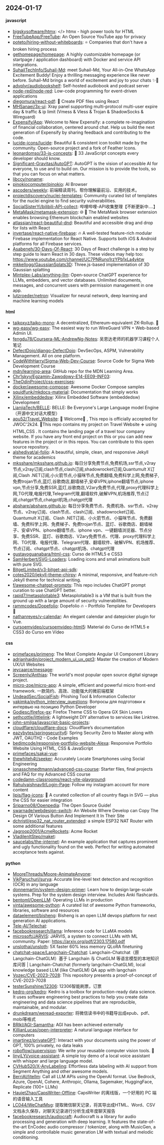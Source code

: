 ## 2024-01-17

#### javascript
* [bigskysoftware/htmx](https://github.com/bigskysoftware/htmx): </> htmx - high power tools for HTML
* [FreeTubeApp/FreeTube](https://github.com/FreeTubeApp/FreeTube): An Open Source YouTube app for privacy
* [poteto/hiring-without-whiteboards](https://github.com/poteto/hiring-without-whiteboards): ⭐️ Companies that don't have a broken hiring process
* [gethomepage/homepage](https://github.com/gethomepage/homepage): A highly customizable homepage (or startpage / application dashboard) with Docker and service API integrations.
* [SuhailTechInfo/Suhail-Md](https://github.com/SuhailTechInfo/Suhail-Md): meet Suhail-Md, Your All-in-One WhatsApp Excitement Buddy! Enjoy a thrilling messaging experience like never before. Suhail-Md brings a world of excitement and joy to your chats ✨🤖
* [advplyr/audiobookshelf](https://github.com/advplyr/audiobookshelf): Self-hosted audiobook and podcast server
* [node-red/node-red](https://github.com/node-red/node-red): Low-code programming for event-driven applications
* [diegomura/react-pdf](https://github.com/diegomura/react-pdf): 📄 Create PDF files using React
* [MHSanaei/3x-ui](https://github.com/MHSanaei/3x-ui): Xray panel supporting multi-protocol multi-user expire day & traffic & ip limit (Vmess & Vless & Trojan & ShadowSocks & Wireguard)
* [Expensify/App](https://github.com/Expensify/App): Welcome to New Expensify: a complete re-imagination of financial collaboration, centered around chat. Help us build the next generation of Expensify by sharing feedback and contributing to the code.
* [lucide-icons/lucide](https://github.com/lucide-icons/lucide): Beautiful & consistent icon toolkit made by the community. Open-source project and a fork of Feather Icons.
* [leonardomso/33-js-concepts](https://github.com/leonardomso/33-js-concepts): 📜 33 JavaScript concepts every developer should know.
* [Significant-Gravitas/AutoGPT](https://github.com/Significant-Gravitas/AutoGPT): AutoGPT is the vision of accessible AI for everyone, to use and to build on. Our mission is to provide the tools, so that you can focus on what matters.
* [libccy/noname](https://github.com/libccy/noname): 
* [pinokiocomputer/pinokio](https://github.com/pinokiocomputer/pinokio): AI Browser
* [ascoders/weekly](https://github.com/ascoders/weekly): 前端精读周刊。帮你理解最前沿、实用的技术。
* [projectdiscovery/nuclei-templates](https://github.com/projectdiscovery/nuclei-templates): Community curated list of templates for the nuclei engine to find security vulnerabilities.
* [SocialSisterYi/bilibili-API-collect](https://github.com/SocialSisterYi/bilibili-API-collect): 哔哩哔哩-API收集整理【不断更新中....】
* [MetaMask/metamask-extension](https://github.com/MetaMask/metamask-extension): 🌐 🔌 The MetaMask browser extension enables browsing Ethereum blockchain enabled websites
* [atlassian/react-beautiful-dnd](https://github.com/atlassian/react-beautiful-dnd): Beautiful and accessible drag and drop for lists with React
* [invertase/react-native-firebase](https://github.com/invertase/react-native-firebase): 🔥 A well-tested feature-rich modular Firebase implementation for React Native. Supports both iOS & Android platforms for all Firebase services.
* [Asabeneh/30-Days-Of-React](https://github.com/Asabeneh/30-Days-Of-React): 30 Days of React challenge is a step by step guide to learn React in 30 days. These videos may help too: https://www.youtube.com/channel/UC7PNRuno1rzYPb1xLa4yktw
* [mkkellogg/GaussianSplats3D](https://github.com/mkkellogg/GaussianSplats3D): Three.js-based implementation of 3D Gaussian splatting
* [Mintplex-Labs/anything-llm](https://github.com/Mintplex-Labs/anything-llm): Open-source ChatGPT experience for LLMs, embedders, and vector databases. Unlimited documents, messages, and concurrent users with permission management in one app.
* [lutzroeder/netron](https://github.com/lutzroeder/netron): Visualizer for neural network, deep learning and machine learning models

#### html
* [taikoxyz/taiko-mono](https://github.com/taikoxyz/taiko-mono): A decentralized, Ethereum-equivalent ZK-Rollup. 🥁
* [wg-easy/wg-easy](https://github.com/wg-easy/wg-easy): The easiest way to run WireGuard VPN + Web-based Admin UI.
* [fengdu78/Coursera-ML-AndrewNg-Notes](https://github.com/fengdu78/Coursera-ML-AndrewNg-Notes): 吴恩达老师的机器学习课程个人笔记
* [DefectDojo/django-DefectDojo](https://github.com/DefectDojo/django-DefectDojo): DevSecOps, ASPM, Vulnerability Management. All on one platform.
* [CodeWithHarry/Sigma-Web-Dev-Course](https://github.com/CodeWithHarry/Sigma-Web-Dev-Course): Source Code for Sigma Web Development Course
* [mdn/learning-area](https://github.com/mdn/learning-area): GitHub repo for the MDN Learning Area.
* [Chr1skyy/Egzamin-Zawodowy-E14-EE09-INF03](https://github.com/Chr1skyy/Egzamin-Zawodowy-E14-EE09-INF03): 
* [TheOdinProject/css-exercises](https://github.com/TheOdinProject/css-exercises): 
* [docker/awesome-compose](https://github.com/docker/awesome-compose): Awesome Docker Compose samples
* [squidfunk/mkdocs-material](https://github.com/squidfunk/mkdocs-material): Documentation that simply works
* [Xilinx/embeddedsw](https://github.com/Xilinx/embeddedsw): Xilinx Embedded Software (embeddedsw) Development
* [LianjiaTech/BELLE](https://github.com/LianjiaTech/BELLE): BELLE: Be Everyone's Large Language model Engine（开源中文对话大模型）
* [apu52/Travel_Website](https://github.com/apu52/Travel_Website): 🚀 Welcome🌈 , This repo is officially accepted for JWOC'2k24. 🌟This repo contains my project on Travel Website ✈️ using HTML,CSS . It contains the landing page of a travel tour company website. If you have any front end project on this or you can add new features in the project or in this repos. You can contribute to this open source repository.
* [alshedivat/al-folio](https://github.com/alshedivat/al-folio): A beautiful, simple, clean, and responsive Jekyll theme for academics
* [mksshare/mksshare.github.io](https://github.com/mksshare/mksshare.github.io): 每日分享免费节点,免费机场,ssr节点,v2ray节点,v2ray订阅,clash节点,clash订阅,shadowrocket订阅,Quantumult X订阅,Clash .NET订阅,小火箭节点,小猫咪节点,免费翻墙,免费科学上网,免费梯子,免费trojan节点,蓝灯,谷歌商店,翻墙梯子,安卓VPN,iphone翻墙节点,iphone vpn,节点分享,免费SSR,蓝灯,谷歌商店,V2ary免费节点,代理,proxy代理科学上网,TG代理,电报代理,Telegram代理,翻墙软件,破解VPN,机场推荐,节点订阅,chatgpt节点,chatgpt机场,chatgpt代理
* [abshare/abshare.github.io](https://github.com/abshare/abshare.github.io): 每日分享免费节点、免费机场、ssr节点、v2ray节点、v2ray订阅、clash节点、clash订阅、shadowrocket订阅、Quantumult X订阅、Clash .NET订阅、小火箭节点、小猫咪节点、免费翻墙、免费科学上网、免费梯子、免费trojan节点、蓝灯、谷歌商店、翻墙梯子、安卓VPN、iphone翻墙节点、iphone vpn、一键翻墙浏览器、节点分享、免费SSR、蓝灯、谷歌商店、V2ary免费节点、代理、proxy代理科学上网、TG代理、电报代理、Telegram代理、翻墙软件、破解VPN、机场推荐、节点订阅、chatgpt节点、chatgpt机场、chatgpt代理
* [gustavoguanabara/html-css](https://github.com/gustavoguanabara/html-css): Curso de HTML5 e CSS3
* [SamHerbert/SVG-Loaders](https://github.com/SamHerbert/SVG-Loaders): Loading icons and small animations built with pure SVG.
* [BitgetLimited/v3-bitget-api-sdk](https://github.com/BitgetLimited/v3-bitget-api-sdk): 
* [cotes2020/jekyll-theme-chirpy](https://github.com/cotes2020/jekyll-theme-chirpy): A minimal, responsive, and feature-rich Jekyll theme for technical writing.
* [f/awesome-chatgpt-prompts](https://github.com/f/awesome-chatgpt-prompts): This repo includes ChatGPT prompt curation to use ChatGPT better.
* [rapid7/metasploitable3](https://github.com/rapid7/metasploitable3): Metasploitable3 is a VM that is built from the ground up with a large amount of security vulnerabilities.
* [rammcodes/Dopefolio](https://github.com/rammcodes/Dopefolio): Dopefolio 🔥 - Portfolio Template for Developers 🚀
* [nathanreyes/v-calendar](https://github.com/nathanreyes/v-calendar): An elegant calendar and datepicker plugin for Vue.
* [cursoemvideo/cursoemvideo-html5](https://github.com/cursoemvideo/cursoemvideo-html5): Material do Curso de HTML5 e CSS3 do Curso em Vídeo

#### css
* [primefaces/primeng](https://github.com/primefaces/primeng): The Most Complete Angular UI Component Library
* [adrianhajdin/project_modern_ui_ux_gpt3](https://github.com/adrianhajdin/project_modern_ui_ux_gpt3): Master the creation of Modern UX/UI Websites
* [jeycaarce/message](https://github.com/jeycaarce/message): 
* [Screenly/Anthias](https://github.com/Screenly/Anthias): The world's most popular open source digital signage project.
* [micro-zoe/micro-app](https://github.com/micro-zoe/micro-app): A simple, efficient and powerful micro front-end framework. 一款简约、高效、功能强大的微前端框架
* [UndeadSec/SocialFish](https://github.com/UndeadSec/SocialFish): Phishing Tool & Information Collector
* [yakimka/python_interview_questions](https://github.com/yakimka/python_interview_questions): Вопросы для подготовки к интервью на позицию Python Developer
* [Godiesc/firefox-gx](https://github.com/Godiesc/firefox-gx): Firefox Theme CSS to Opera GX Skin Lovers
* [sethcottle/littlelink](https://github.com/sethcottle/littlelink): A lightweight DIY alternative to services like Linktree.
* [john-smilga/javascript-basic-projects](https://github.com/john-smilga/javascript-basic-projects): 
* [cloudflare/cloudflare-docs](https://github.com/cloudflare/cloudflare-docs): Cloudflare’s documentation
* [eazybytes/springsecurity6](https://github.com/eazybytes/springsecurity6): Spring Security Zero to Master along with JWT, OAUTH2 - Code Examples
* [bedimcode/responsive-portfolio-website-Alexa](https://github.com/bedimcode/responsive-portfolio-website-Alexa): Responsive Portfolio Website Using HTML, CSS & JavaScript
* [primefaces/sakai-vue](https://github.com/primefaces/sakai-vue): 
* [thewhiteh4t/seeker](https://github.com/thewhiteh4t/seeker): Accurately Locate Smartphones using Social Engineering
* [jonasschmedtmann/advanced-css-course](https://github.com/jonasschmedtmann/advanced-css-course): Starter files, final projects and FAQ for my Advanced CSS course
* [codedamn-classrooms/react-vite-playground](https://github.com/codedamn-classrooms/react-vite-playground): 
* [Rahulvaishnav9/Login-Page](https://github.com/Rahulvaishnav9/Login-Page): Follow my instagram account for more content
* [lipis/flag-icons](https://github.com/lipis/flag-icons): 🎏 A curated collection of all country flags in SVG — plus the CSS for easier integration
* [Sriparno08/Openpedia](https://github.com/Sriparno08/Openpedia): The Open Source Guide!
* [swarnade/webdesign-switch](https://github.com/swarnade/webdesign-switch): An Website Where Develop can Copy The Design Of Various Button And Implement It In Their Site
* [dchristl/esp32_nat_router_extended](https://github.com/dchristl/esp32_nat_router_extended): a simple ESP32 NAT Router with some additional features
* [Jagroop2001/AcmeRockets](https://github.com/Jagroop2001/AcmeRockets): Acme Rocket
* [VladilenItStep/maket](https://github.com/VladilenItStep/maket): 
* [saucelabs/the-internet](https://github.com/saucelabs/the-internet): An example application that captures prominent and ugly functionality found on the web. Perfect for writing automated acceptance tests against.

#### python
* [MooreThreads/Moore-AnimateAnyone](https://github.com/MooreThreads/Moore-AnimateAnyone): 
* [VikParuchuri/surya](https://github.com/VikParuchuri/surya): Accurate line-level text detection and recognition (OCR) in any language
* [donnemartin/system-design-primer](https://github.com/donnemartin/system-design-primer): Learn how to design large-scale systems. Prep for the system design interview. Includes Anki flashcards.
* [bentoml/OpenLLM](https://github.com/bentoml/OpenLLM): Operating LLMs in production
* [vinta/awesome-python](https://github.com/vinta/awesome-python): A curated list of awesome Python frameworks, libraries, software and resources
* [dataelement/bisheng](https://github.com/dataelement/bisheng): Bisheng is an open LLM devops platform for next generation AI applications.
* [Tele-AI/Telechat](https://github.com/Tele-AI/Telechat): 
* [facebookresearch/llama](https://github.com/facebookresearch/llama): Inference code for LLaMA models
* [microsoft/JARVIS](https://github.com/microsoft/JARVIS): JARVIS, a system to connect LLMs with ML community. Paper: https://arxiv.org/pdf/2303.17580.pdf
* [unslothai/unsloth](https://github.com/unslothai/unsloth): 5X faster 60% less memory QLoRA finetuning
* [chatchat-space/Langchain-Chatchat](https://github.com/chatchat-space/Langchain-Chatchat): Langchain-Chatchat（原Langchain-ChatGLM）基于 Langchain 与 ChatGLM 等语言模型的本地知识库问答 | Langchain-Chatchat (formerly langchain-ChatGLM), local knowledge based LLM (like ChatGLM) QA app with langchain
* [Vozec/CVE-2023-7028](https://github.com/Vozec/CVE-2023-7028): This repository presents a proof-of-concept of CVE-2023-7028
* [testerSunshine/12306](https://github.com/testerSunshine/12306): 12306智能刷票，订票
* [kedro-org/kedro](https://github.com/kedro-org/kedro): Kedro is a toolbox for production-ready data science. It uses software engineering best practices to help you create data engineering and data science pipelines that are reproducible, maintainable, and modular.
* [drunkdream/weread-exporter](https://github.com/drunkdream/weread-exporter): 将微信读书中的书籍导出成epub、pdf、mobi等格式
* [BRlkl/AGI-Samantha](https://github.com/BRlkl/AGI-Samantha): AGI has been achieved externally
* [KillianLucas/open-interpreter](https://github.com/KillianLucas/open-interpreter): A natural language interface for computers
* [imartinez/privateGPT](https://github.com/imartinez/privateGPT): Interact with your documents using the power of GPT, 100% privately, no data leaks
* [roboflow/supervision](https://github.com/roboflow/supervision): We write your reusable computer vision tools. 💜
* [linyiLYi/voice-assistant](https://github.com/linyiLYi/voice-assistant): A simple toy demo of a local voice assistant with whisper and large language model.
* [CVHub520/X-AnyLabeling](https://github.com/CVHub520/X-AnyLabeling): Effortless data labeling with AI support from Segment Anything and other awesome models.
* [BerriAI/litellm](https://github.com/BerriAI/litellm): Call all LLM APIs using the OpenAI format. Use Bedrock, Azure, OpenAI, Cohere, Anthropic, Ollama, Sagemaker, HuggingFace, Replicate (100+ LLMs)
* [HaujetZhao/CapsWriter-Offline](https://github.com/HaujetZhao/CapsWriter-Offline): CapsWriter 的离线版，一个好用的 PC 端的语音输入工具
* [LC044/WeChatMsg](https://github.com/LC044/WeChatMsg): 提取微信聊天记录，将其导出成HTML、Word、CSV文档永久保存，对聊天记录进行分析生成年度聊天报告
* [facebookresearch/audiocraft](https://github.com/facebookresearch/audiocraft): Audiocraft is a library for audio processing and generation with deep learning. It features the state-of-the-art EnCodec audio compressor / tokenizer, along with MusicGen, a simple and controllable music generation LM with textual and melodic conditioning.
